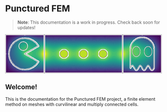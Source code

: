 # Punctured FEM

>**Note**: This documentation is a work in progress. Check back soon for updates!

<img src="../logo/pacman.svg">

## Welcome!
This is the documentation for the Punctured FEM project, a finite element method on meshes with curvilinear and multiply connected cells.